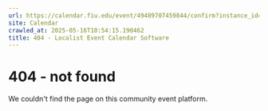 ```yaml
---
url: https://calendar.fiu.edu/event/49489707459844/confirm?instance_id=49489707475213&return=https%3A%2F%2Fcalendar.fiu.edu%2Fcalendar%3Fevent_types%255B%255D%3D121721
site: Calendar
crawled_at: 2025-05-16T10:54:15.190462
title: 404 - Localist Event Calendar Software
---
```


# 404 - not found
We couldn't find the page on this community event platform.
